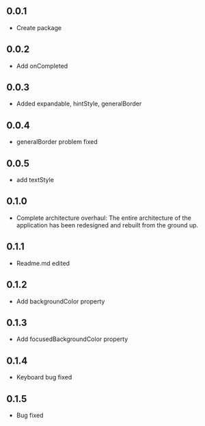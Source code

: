 ## 0.0.1

* Create package

## 0.0.2

* Add onCompleted

## 0.0.3

* Added expandable, hintStyle, generalBorder

## 0.0.4

* generalBorder problem fixed

## 0.0.5

* add textStyle

## 0.1.0

* Complete architecture overhaul: The entire architecture of the application has been redesigned and rebuilt from the ground up.

## 0.1.1

* Readme.md edited

## 0.1.2

* Add backgroundColor property

## 0.1.3

* Add focusedBackgroundColor property

## 0.1.4

* Keyboard bug fixed

## 0.1.5

* Bug fixed